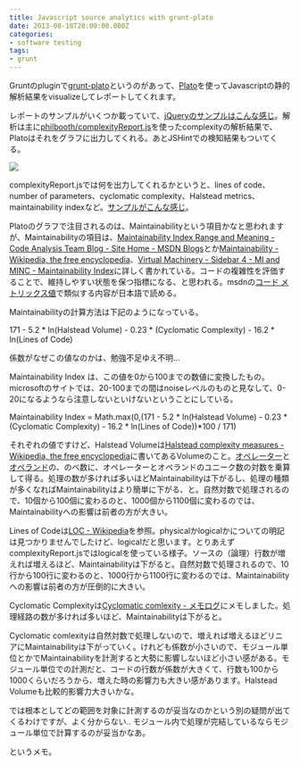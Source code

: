 ```yaml
---
title: Javascript source analytics with grunt-plato
date: 2013-08-18T20:00:00.000Z
categories:
- software testing
tags:
- grunt
---
```

Gruntのpluginで[grunt-plato](https://github.com/jsoverson/grunt-plato)というのがあって、[Plato](https://github.com/jsoverson/plato)を使ってJavascriptの静的解析結果をvisualizeしてレポートしてくれます。

<!-- more -->

レポートのサンプルがいくつか載っていて、[jQueryのサンプルはこんな感じ](http://jsoverson.github.io/plato/examples/jquery/)。解析は主に[philbooth/complexityReport.js](https://github.com/philbooth/complexityReport.js)を使ったcomplexityの解析結果で、Platoはそれをグラフに出力してくれる。あとJSHintでの検知結果もついてくる。  
  
![](http://farm6.staticflickr.com/5343/9522271089_6496427759_o.png)

complexityReport.jsでは何を出力してくれるかというと、lines of code、number of parameters、cyclomatic complexity、Halstead metrics、maintainability indexなど。[サンプルがこんな感じ](https://github.com/philbooth/complexityReport.js/blob/master/SELF.md)。

Platoのグラフで注目されるのは、Maintainabilityという項目かなと思われますが、Maintainabilityの項目は、[Maintainability Index Range and Meaning - Code Analysis Team Blog - Site Home - MSDN Blogs](http://blogs.msdn.com/b/codeanalysis/archive/2007/11/20/maintainability-index-range-and-meaning.aspx)とか[Maintainability - Wikipedia, the free encyclopedia](http://en.wikipedia.org/wiki/Maintainability)、[Virtual Machinery - Sidebar 4 - MI and MINC - Maintainability Index](http://www.virtualmachinery.com/sidebar4.htm)に詳しく書かれている。コードの複雑性を評価することで、維持しやすい状態を保つ指標になる、と思われる。msdnの[コード メトリックス値](http://msdn.microsoft.com/ja-jp/library/bb385914.aspx)で類似する内容が日本語で読める。

Maintainabilityの計算方法は下記のようになっている。

171 - 5.2 * ln(Halstead Volume) - 0.23 * (Cyclomatic Complexity) - 16.2 * ln(Lines of Code) 

係数がなぜこの値なのかは、勉強不足ゆえ不明...

Maintainability Index は、この値を0から100までの数値に変換したもの。microsoftのサイトでは、20-100までの間はnoiseレベルのものと見なして、0-20になるようなら注意しないといけないということにしている。

Maintainability Index = 
Math.max(0,(171 - 5.2 * ln(Halstead Volume) - 0.23 * (Cyclomatic Complexity) - 16.2 * ln(Lines of Code))*100 / 171)

それぞれの値ですけど、Halstead Volumeは[Halstead complexity measures - Wikipedia, the free encyclopedia](http://en.wikipedia.org/wiki/Halstead_complexity_measures)に書いてあるVolumeのこと。[オペレーター](http://e-words.jp/w/E382AAE3839AE383ACE383BCE382BF.html)と[オペランド](http://e-words.jp/w/E382AAE3839AE383A9E383B3E38389.html)の、のべ数に、オペレーターとオペランドのユニーク数の対数を乗算して得る。処理の数が多ければ多いほどMaintainabilityは下がるし、処理の種類が多くなればMaintainabilityはより簡単に下がる、と。自然対数で処理されるので、10個から100個に変わるのと、1000個から1100個に変わるのでは、Maintainabilityへの影響は前者の方が大きい。

Lines of Codeは[LOC - Wikipedia](http://ja.wikipedia.org/wiki/LOC)を参照。physicalかlogicalかについての明記は見つかりませんでしたけど、logicalだと思います。とりあえずcomplexityReport.jsではlogicalを使っている様子。ソースの（論理）行数が増えれば増えるほど、Maintainabilityは下がると。自然対数で処理されるので、10行から100行に変わるのと、1000行から1100行に変わるのでは、Maintainabilityへの影響は前者の方が圧倒的に大きい。

Cyclomatic Complexityは[Cyclomatic comlexity - メモログ](http://memolog.org/2013/08/cyclomatic_comlexity.php)にメモしました。処理経路の数が多ければ多いほど、Maintainabilityは下がると。

Cyclomatic comlexityは自然対数で処理しないので、増えれば増えるほどリニアにMaintainabilityは下がっていく。けれども係数が小さいので、モジュール単位とかでMaintainabilityを計測すると大勢に影響しないほど小さい感がある。モジュール単位での計測だと、コードの行数が係数が大きくて、行数も100から1000くらいだろうから、増えた時の影響力も大きい感があります。Halstead Volumeも比較的影響力大きいかな。

では根本としてどの範囲を対象に計測するのが妥当なのかという別の疑問が出てくるわけですが、よく分からない.. モジュール内で処理が完結しているならモジュール単位で計算するのが妥当かなあ。

というメモ。
